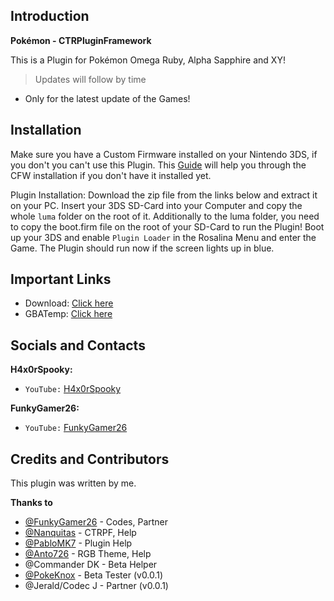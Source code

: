 ## Introduction
**Pokémon - CTRPluginFramework**

This is a Plugin for Pokémon Omega Ruby, Alpha Sapphire and XY!
> Updates will follow by time
* Only for the latest update of the Games!

## Installation
Make sure you have a Custom Firmware installed on your Nintendo 3DS, if you don't you can't use this Plugin. This [Guide](https://3ds.hacks.guide/) will help you through the CFW installation if you don't have it installed yet.

Plugin Installation: Download the zip file from the links below and extract it on your PC. Insert your 3DS SD-Card into your Computer and copy the whole `luma` folder on the root of it. Additionally to the luma folder, you need to copy the boot.firm file on the root of your SD-Card to run the Plugin! Boot up your 3DS and enable `Plugin Loader` in the Rosalina Menu and enter the Game. The Plugin should run now if the screen lights up in blue.

## Important Links
* Download: [Click here](https://github.com/H4x0rSpooky/PokemonCTRPluginFramework/releases)
* GBATemp: [Click here](https://gbatemp.net/threads/release-oras-ctrpluginframework.568729/)

## Socials and Contacts

**H4x0rSpooky:**
* `YouTube:` [H4x0rSpooky](https://www.youtube.com/channel/UC-SFdCwwq3H1wJNKCsKMGPw)

**FunkyGamer26:**
* `YouTube:` [FunkyGamer26](https://www.youtube.com/channel/UCu_YHU4ZHWORABbD-aosqPg)

## Credits and Contributors

This plugin was written by me.

**Thanks to**
* [@FunkyGamer26](https://www.youtube.com/channel/UCu_YHU4ZHWORABbD-aosqPg) - Codes, Partner
* [@Nanquitas](https://github.com/Nanquitas) - CTRPF, Help
* [@PabloMK7](https://github.com/mariohackandglitch) - Plugin Help
* [@Anto726](https://github.com/Anto726) - RGB Theme, Help
* @Commander DK - Beta Helper
* [@PokeKnox](https://www.youtube.com/channel/UCq78HQLRQobs5EAhaz2Hj4A) - Beta Tester (v0.0.1)
* @Jerald/Codec J - Partner (v0.0.1)
